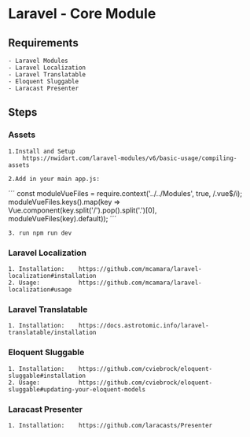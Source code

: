 # Laravel - Core Module

## Requirements
    - Laravel Modules
    - Laravel Localization
    - Laravel Translatable
    - Eloquent Sluggable
    - Laracast Presenter

## Steps

### Assets

    1.Install and Setup
        https://nwidart.com/laravel-modules/v6/basic-usage/compiling-assets

    2.Add in your main app.js:

´´´
const moduleVueFiles = require.context('../../Modules', true, /\.vue$/i);
moduleVueFiles.keys().map(key => Vue.component(key.split('/').pop().split('.')[0], moduleVueFiles(key).default));
´´´

    3. run npm run dev


### Laravel Localization

    1. Installation:    https://github.com/mcamara/laravel-localization#installation
    2. Usage:           https://github.com/mcamara/laravel-localization#usage

### Laravel Translatable

    1. Installation:    https://docs.astrotomic.info/laravel-translatable/installation

### Eloquent Sluggable

    1. Installation:    https://github.com/cviebrock/eloquent-sluggable#installation
    2. Usage:           https://github.com/cviebrock/eloquent-sluggable#updating-your-eloquent-models

### Laracast Presenter

    1. Installation:    https://github.com/laracasts/Presenter


